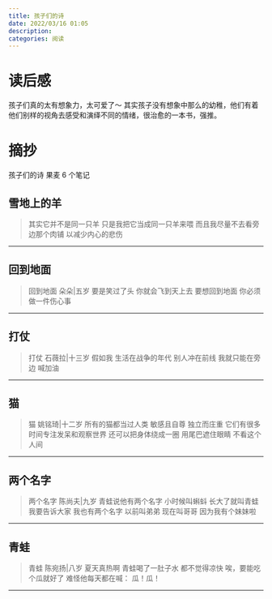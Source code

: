 ```yaml
---
title: 孩子们的诗
date: 2022/03/16 01:05
description:
categories: 阅读
---
```

# 读后感
孩子们真的太有想象力，太可爱了～
其实孩子没有想象中那么的幼稚，他们有着他们别样的视角去感受和演绎不同的情绪，很治愈的一本书，强推。
# 摘抄
孩子们的诗
果麦
6 个笔记
## 雪地上的羊
>其实它并不是同一只羊
只是我把它当成同一只羊来喂
而且我尽量不去看旁边那个肉铺
以减少内心的悲伤

<hr>

## 回到地面
>回到地面
朵朵|五岁
要是笑过了头
你就会飞到天上去
要想回到地面
你必须做一件伤心事

<hr>

## 打仗
>打仗
石薇拉|十三岁
假如我
生活在战争的年代
别人冲在前线
我就只能在旁边
喊加油


<hr>

## 猫
>猫
姚铭琦|十二岁
所有的猫都当过人类
敏感且自尊
独立而庄重
它们有很多时间专注发呆和观察世界
还可以把身体绕成一圈
用尾巴遮住眼睛
不看这个人间

<hr>

## 两个名字
>两个名字
陈尚夫|九岁
青蛙说他有两个名字
小时候叫蝌蚪
长大了就叫青蛙
我要告诉大家
我也有两个名字
以前叫弟弟
现在叫哥哥
因为我有个妹妹啦

<hr>

## 青蛙
>青蛙
陈宛扬|八岁
夏天真热啊
青蛙喝了一肚子水
都不觉得凉快
唉，要能吃个瓜就好了
难怪他每天都在喊：
瓜！瓜！

<hr>

